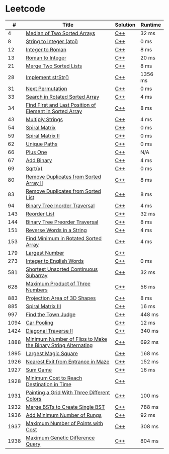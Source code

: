 # Leetcode

| # | Title | Solution | Runtime |
|---| ----- | -------- | ------- |
|4|[ Median of Two Sorted Arrays](https://leetcode.com/problems/median-of-two-sorted-arrays/)|[C++](./solutions/4.%20Median%20of%20Two%20Sorted%20Arrays.cpp)|32 ms|
|8|[ String to Integer (atoi)](https://leetcode.com/problems/string-to-integer-atoi/)|[C++](./solutions/8.%20String%20to%20Integer%20(atoi).cpp)|0 ms|
|12|[ Integer to Roman](https://leetcode.com/problems/integer-to-roman/)|[C++](./solutions/12.%20Integer%20to%20Roman.cpp)|8 ms|
|13|[ Roman to Integer](https://leetcode.com/problems/roman-to-integer/)|[C++](./solutions/13.%20Roman%20to%20Integer.cpp)|20 ms|
|21|[ Merge Two Sorted Lists](https://leetcode.com/problems/merge-two-sorted-lists/)|[C++](./solutions/21.%20Merge%20Two%20Sorted%20Lists.cpp)|8 ms|
|28|[ Implement strStr()](https://leetcode.com/problems/implement-strstr/)|[C++](./solutions/28.%20Implement%20strStr().cpp)|1356 ms|
|31|[ Next Permutation](https://leetcode.com/problems/next-permutation/)|[C++](./solutions/31.%20Next%20Permutation.cpp)|0 ms|
|33|[ Search in Rotated Sorted Array](https://leetcode.com/problems/search-in-rotated-sorted-array/)|[C++](./solutions/33.%20Search%20in%20Rotated%20Sorted%20Array.cpp)|4 ms|
|34|[ Find First and Last Position of Element in Sorted Array](https://leetcode.com/problems/find-first-and-last-position-of-element-in-sorted-array/)|[C++](./solutions/34.%20Find%20First%20and%20Last%20Position%20of%20Element%20in%20Sorted%20Array.cpp)|8 ms|
|43|[ Multiply Strings](https://leetcode.com/problems/multiply-strings/)|[C++](./solutions/43.%20Multiply%20Strings.cpp)|4 ms|
|54|[ Spiral Matrix](https://leetcode.com/problems/spiral-matrix/)|[C++](./solutions/54.%20Spiral%20Matrix.cpp)|0 ms|
|59|[ Spiral Matrix II](https://leetcode.com/problems/spiral-matrix-ii/)|[C++](./solutions/59.%20Spiral%20Matrix%20II.cpp)|0 ms|
|62|[ Unique Paths](https://leetcode.com/problems/unique-paths/)|[C++](./solutions/62.%20Unique%20Paths.cpp)|0 ms|
|66|[ Plus One](https://leetcode.com/problems/plus-one/)|[C++](./solutions/66.%20Plus%20One.cpp)|N/A|
|67|[ Add Binary](https://leetcode.com/problems/add-binary/)|[C++](./solutions/67.%20Add%20Binary.cpp)|4 ms|
|69|[ Sqrt(x)](https://leetcode.com/problems/sqrtx/)|[C++](./solutions/69.%20Sqrt(x).cpp)|0 ms|
|80|[ Remove Duplicates from Sorted Array II](https://leetcode.com/problems/remove-duplicates-from-sorted-array-ii/)|[C++](./solutions/80.%20Remove%20Duplicates%20from%20Sorted%20Array%20II.cpp)|8 ms|
|83|[ Remove Duplicates from Sorted List](https://leetcode.com/problems/remove-duplicates-from-sorted-list/)|[C++](./solutions/83.%20Remove%20Duplicates%20from%20Sorted%20List.cpp)|8 ms|
|94|[ Binary Tree Inorder Traversal](https://leetcode.com/problems/binary-tree-inorder-traversal/)|[C++](./solutions/94.%20Binary%20Tree%20Inorder%20Traversal.cpp)|4 ms|
|143|[ Reorder List](https://leetcode.com/problems/reorder-list/)|[C++](./solutions/143.%20Reorder%20List.cpp)|32 ms|
|144|[ Binary Tree Preorder Traversal](https://leetcode.com/problems/binary-tree-preorder-traversal/)|[C++](./solutions/144.%20Binary%20Tree%20Preorder%20Traversal.cpp)|8 ms|
|151|[ Reverse Words in a String](https://leetcode.com/problems/reverse-words-in-a-string/)|[C++](./solutions/151.%20Reverse%20Words%20in%20a%20String.cpp)|4 ms|
|153|[ Find Minimum in Rotated Sorted Array](https://leetcode.com/problems/find-minimum-in-rotated-sorted-array/)|[C++](./solutions/153.%20Find%20Minimum%20in%20Rotated%20Sorted%20Array.cpp)|4 ms|
|179|[ Largest Number](https://leetcode.com/problems/largest-number/)|[C++](./solutions/179.%20Largest%20Number.cpp)||
|273|[ Integer to English Words](https://leetcode.com/problems/integer-to-english-words/)|[C++](./solutions/273.%20Integer%20to%20English%20Words.cpp)|0 ms|
|581|[ Shortest Unsorted Continuous Subarray](https://leetcode.com/problems/shortest-unsorted-continuous-subarray/)|[C++](./solutions/581.%20Shortest%20Unsorted%20Continuous%20Subarray.cpp)|32 ms|
|628|[ Maximum Product of Three Numbers](https://leetcode.com/problems/maximum-product-of-three-numbers/)|[C++](./solutions/628.%20Maximum%20Product%20of%20Three%20Numbers.cpp)|56 ms|
|883|[ Projection Area of 3D Shapes](https://leetcode.com/problems/projection-area-of-3d-shapes/)|[C++](./solutions/883.%20Projection%20Area%20of%203D%20Shapes.cpp)|8 ms|
|885|[ Spiral Matrix III](https://leetcode.com/problems/spiral-matrix-iii/)|[C++](./solutions/885.%20Spiral%20Matrix%20III.cpp)|16 ms|
|997|[ Find the Town Judge](https://leetcode.com/problems/find-the-town-judge/)|[C++](./solutions/997.%20Find%20the%20Town%20Judge.cpp)|448 ms|
|1094|[ Car Pooling](https://leetcode.com/problems/car-pooling/)|[C++](./solutions/1094.%20Car%20Pooling.cpp)|12 ms|
|1424|[ Diagonal Traverse II](https://leetcode.com/problems/diagonal-traverse-ii/)|[C++](./solutions/1424.%20Diagonal%20Traverse%20II.cpp)|340 ms|
|1888|[ Minimum Number of Flips to Make the Binary String Alternating](https://leetcode.com/problems/minimum-number-of-flips-to-make-the-binary-string-alternating/)|[C++](./solutions/1888.%20Minimum%20Number%20of%20Flips%20to%20Make%20the%20Binary%20String%20Alternating.cpp)|692 ms|
|1895|[ Largest Magic Square](https://leetcode.com/problems/largest-magic-square/)|[C++](./solutions/1895.%20Largest%20Magic%20Square.cpp)|168 ms|
|1926|[ Nearest Exit from Entrance in Maze](https://leetcode.com/problems/nearest-exit-from-entrance-in-maze/)|[C++](./solutions/1926.%20Nearest%20Exit%20from%20Entrance%20in%20Maze.cpp)|152 ms|
|1927|[ Sum Game](https://leetcode.com/problems/sum-game/)|[C++](./solutions/1927.%20Sum%20Game.cpp)|16 ms|
|1928|[ Minimum Cost to Reach Destination in Time](https://leetcode.com/problems/minimum-cost-to-reach-destination-in-time/)|[C++](./solutions/1928.%20Minimum%20Cost%20to%20Reach%20Destination%20in%20Time.cpp)||
|1931|[ Painting a Grid With Three Different Colors](https://leetcode.com/problems/painting-a-grid-with-three-different-colors/)|[C++](./solutions/1931.%20Painting%20a%20Grid%20With%20Three%20Different%20Colors.cpp)|100 ms|
|1932|[ Merge BSTs to Create Single BST](https://leetcode.com/problems/merge-bsts-to-create-single-bst/)|[C++](./solutions/1932.%20Merge%20BSTs%20to%20Create%20Single%20BST.cpp)|788 ms|
|1936|[ Add Minimum Number of Rungs](https://leetcode.com/problems/add-minimum-number-of-rungs/)|[C++](./solutions/1936.%20Add%20Minimum%20Number%20of%20Rungs.cpp)|92 ms|
|1937|[ Maximum Number of Points with Cost](https://leetcode.com/problems/maximum-number-of-points-with-cost/)|[C++](./solutions/1937.%20Maximum%20Number%20of%20Points%20with%20Cost.cpp)|308 ms|
|1938|[ Maximum Genetic Difference Query](https://leetcode.com/problems/maximum-genetic-difference-query/)|[C++](./solutions/1938.%20Maximum%20Genetic%20Difference%20Query.cpp)|804 ms|
